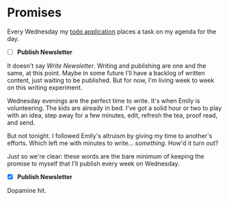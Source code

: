 <!--data 2020-10-29 #newsletter -->

# Promises

Every Wednesday my [todo application][] places a task on my agenda for the day.

- [ ] **Publish Newsletter**

It doesn't say _Write Newsletter_.
Writing and publishing are one and the same, at this point.
Maybe in some future I'll have a backlog of written content, just waiting to be published.
But for now, I'm living week to week on this writing experiment.

Wednesday evenings are the perfect time to write.
It's when Emily is volunteering.
The kids are already in bed.
I've got a solid hour or two to play with an idea, step away for a few minutes, edit, refresh the tea, proof read, and send.

But not tonight.
I followed Emily's altruism by giving my time to another's efforts.
Which left me with minutes to write... _something_. How'd it turn out?

Just so we're clear: these words are the bare minimum of keeping the promise to myself that I'll publish every week on Wednesday.

- [x] **Publish Newsletter**

Dopamine hit.

[todo application]: https://culturedcode.com/things/